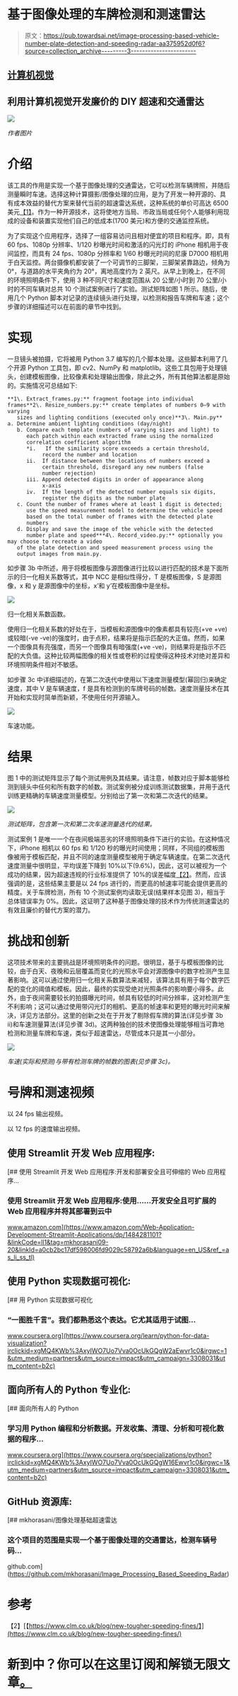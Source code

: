 # 基于图像处理的车牌检测和测速雷达

> 原文：<https://pub.towardsai.net/image-processing-based-vehicle-number-plate-detection-and-speeding-radar-aa375952d0f6?source=collection_archive---------3----------------------->

## [计算机视觉](https://towardsai.net/p/category/computer-vision)

## 利用计算机视觉开发廉价的 DIY 超速和交通雷达

![](img/a398b571ca93fc5f75778d26c8136f67.png)

*作者图片*

# 介绍

该工具的作用是实现一个基于图像处理的交通雷达，它可以检测车辆牌照，并随后测量瞬时车速。选择这种计算摄影/图像处理的应用，是为了开发一种开源的、具有成本效益的替代方案来替代当前的超速雷达系统，这种系统的单价可高达 6500 美元[【1】](#_edn1)。作为一种开源技术，这将使地方当局、市政当局或任何个人能够利用现成的设备和装置实现他们自己的低成本(1700 美元)和方便的交通监控系统。

为了实现这个应用程序，选择了一组容易访问且相对便宜的项目和程序。即，具有 60 fps、1080p 分辨率、1/120 秒曝光时间和激活的闪光灯的 iPhone 相机用于夜间监控，而具有 24 fps、1080p 分辨率和 1/60 秒曝光时间的尼康 D7000 相机用于白天监控。两台摄像机都安装了一个可调节的三脚架，三脚架紧靠路边，倾角为 0°，与道路的水平夹角约为 20°，离地高度约为 2 英尺。从早上到晚上，在不同的环境照明条件下，使用 3 种不同尺寸和速度范围从 20 公里/小时到 70 公里/小时的不同车辆对总共 10 个测试案例进行了实验。测试矩阵如图 1 所示。随后，使用几个 Python 脚本对记录的连续镜头进行处理，以检测和报告车牌和车速；这个步骤的详细描述可以在前面的章节中找到。

# **实现**

一旦镜头被拍摄，它将被用 Python 3.7 编写的几个脚本处理。这些脚本利用了几个开源 Python 工具包，即 cv2、NumPy 和 matplotlib。这些工具包用于处理镜头，创建模板图像，比较像素和处理输出图像，除此之外，所有其他算法都是原始的。实施情况可总结如下:

```
**1\. Extract_frames.py:** fragment footage into individual frames**2\. Resize_numbers.py:** create templates of numbers 0–9 with varying
   sizes and lighting conditions (executed only once)**3\. Main.py** a. Determine ambient lighting conditions (day/night)
   b. Compare each template (numbers of varying sizes and light) to
      each patch within each extracted frame using the normalized
      correlation coefficient algorithm
      *i.   If the similarity score exceeds a certain threshold, 
           record the number and location
      ii.  If distance between the locations of numbers exceed a 
           certain threshold, disregard any new numbers (false 
           number rejection)
      iii. Append detected digits in order of appearance along
           x-axis
      iv.  If the length of the detected number equals six digits,
           register the digits as the number plate
   c. Count the number of frames where at least 1 digit is detected;
      use the speed measurement model to determine the vehicle speed
      based on the total number of frames with the detected plate
      numbers
   d. Display and save the image of the vehicle with the detected
      number plate and speed***4\. Record_video.py:** optionally you may choose to recreate a video
   of the plate detection and speed measurement process using the
   output images from main.py.
```

如步骤 3b 中所述，用于将模板图像与源图像进行比较以进行匹配的技术是下面所示的归一化相关系数等式，其中 NCC 是相似性得分，T 是模板图像，S 是源图像，x 和 y 是源图像中的坐标，x’和 y’在模板图像中是坐标。

![](img/874f49278e8aab55fdfff6af825df713.png)

归一化相关系数函数。

使用归一化相关系数的好处在于，当模板和源图像中的像素都具有较亮(+ve +ve)或较暗(-ve -ve)的强度时，由于点积，结果将是指示匹配的大正值。然而，如果一个图像具有亮强度，而另一个图像具有暗强度(+ve -ve)，则结果将是指示不匹配的大负值。这种比较两幅图像的相关性或卷积的过程使得这种技术对绝对差异和环境照明条件相对不敏感。

如步骤 3c 中详细描述的，在第二次迭代中使用以下速度测量模型(幂回归)来确定速度，其中 V 是车辆速度，f 是具有检测到的车牌号码的帧数。速度测量技术在其开始和实现时简单而新颖，不使用任何开源输入。

![](img/3fe683c9fe8038bf29671babe46c7f97.png)

车速功能。

# 结果

图 1 中的测试矩阵显示了每个测试用例及其结果。请注意，帧数对应于脚本能够检测到镜头中任何和所有数字的帧数。测试案例被分成训练测试数据集，并用于迭代训练更精确的车辆速度测量模型。分别给出了第一次和第二次迭代的结果。

![](img/499ccd2dd76c7f19231fc309c97c8273.png)

*测试矩阵，包含第一次和第二次车速测量迭代的结果。*

测试案例 1 是唯一一个在夜间极端恶劣的环境照明条件下进行的实验。在这种情况下，iPhone 相机以 60 fps 和 1/120 秒的曝光时间使用；同样，不同组的模板图像被用于模板匹配，并且不同的速度测量模型被用于确定车辆速度。在第二次迭代速度测量中很明显，平均误差下降到 10%以下(9.6%)，因此，这可以被视为一个成功的结果，因为超速违规的行业标准提供了 10%的误差幅度[【2】](#_edn1)。然而，应该强调的是，这些结果主要是以 24 fps 进行的，而更高的帧速率可能会提供更高的精度。关于车牌检测，所有 10 个测试案例均读取无误(结果样本见图 3)，相当于总体错误率为 0%。因此，这证明了这种基于图像处理的技术作为传统测速雷达的有效且廉价的替代方案的潜力。

# 挑战和创新

这项技术带来的主要挑战是环境照明条件的问题。很明显，基于与模板图像的比较，由于白天、夜晚和云层覆盖而变化的光照水平会对源图像中的数字检测产生显著影响。这可以通过使用归一化相关系数算法来减轻，该算法具有用于每个数字匹配的变化的阈值和模板。因此，最终的实现受绝对光照条件的影响要小得多。此外，由于夜间需要较长的拍摄曝光时间，帧具有较低的时间分辨率，这对检测产生不利影响；这可以通过使用带闪光灯的相机、更高的帧速率和更短的曝光时间来解决，详见方法部分。这里的创新之处在于开发了剔除假车牌的算法(详见步骤 3b ii)和车速测量算法(详见步骤 3d)。这两种独创的技术使图像处理能够相当可靠地检测和测量车牌和车速，类似于超速雷达，尽管成本只是其一小部分。

![](img/9c807f9a35a62e4f3db88f14697d856c.png)

*车速(实际和预测)与带有检测车牌的帧数的图表(见步骤 3c)。*

# **号牌和测速视频**

以 24 fps 输出视频。

以 12 fps 的速度输出视频。

## 使用 Streamlit 开发 Web 应用程序:

[](https://www.amazon.com/Web-Application-Development-Streamlit-Applications/dp/1484281101?&linkCode=ll1&tag=mkhorasani09-20&linkId=a0cb2bc17df598006fd9029c58792a6b&language=en_US&ref_=as_li_ss_tl) [## 使用 Streamlit 开发 Web 应用程序:开发和部署安全且可伸缩的 Web 应用程序…

### 使用 Streamlit 开发 Web 应用程序:使用……开发安全且可扩展的 Web 应用程序并将其部署到云中

www.amazon.com](https://www.amazon.com/Web-Application-Development-Streamlit-Applications/dp/1484281101?&linkCode=ll1&tag=mkhorasani09-20&linkId=a0cb2bc17df598006fd9029c58792a6b&language=en_US&ref_=as_li_ss_tl) 

## 使用 Python 实现数据可视化:

[](https://www.coursera.org/learn/python-for-data-visualization?irclickid=xgMQ4KWb%3AxyIWO7Uo7Vva0OcUkGQgW2aEwvr1c0&irgwc=1&utm_medium=partners&utm_source=impact&utm_campaign=3308031&utm_content=b2c) [## 用 Python 实现数据可视化

### “一图胜千言”。我们都熟悉这个表达。它尤其适用于试图…

www.coursera.org](https://www.coursera.org/learn/python-for-data-visualization?irclickid=xgMQ4KWb%3AxyIWO7Uo7Vva0OcUkGQgW2aEwvr1c0&irgwc=1&utm_medium=partners&utm_source=impact&utm_campaign=3308031&utm_content=b2c) 

## 面向所有人的 Python 专业化:

[](https://www.coursera.org/specializations/python?irclickid=xgMQ4KWb%3AxyIWO7Uo7Vva0OcUkGQgW16Ewvr1c0&irgwc=1&utm_medium=partners&utm_source=impact&utm_campaign=3308031&utm_content=b2c) [## 面向所有人的 Python

### 学习用 Python 编程和分析数据。开发收集、清理、分析和可视化数据的程序…

www.coursera.org](https://www.coursera.org/specializations/python?irclickid=xgMQ4KWb%3AxyIWO7Uo7Vva0OcUkGQgW16Ewvr1c0&irgwc=1&utm_medium=partners&utm_source=impact&utm_campaign=3308031&utm_content=b2c) 

## GitHub 资源库:

[](https://github.com/mkhorasani/Image_Processing_Based_Speeding_Radar) [## mkhorasani/图像处理基础超速雷达

### 这个项目的范围是实现一个基于图像处理的交通雷达，检测车辆号码…

github.com](https://github.com/mkhorasani/Image_Processing_Based_Speeding_Radar) 

# 参考

【2】[【https://www.clm.co.uk/blog/new-tougher-speeding-fines/】](https://www.clm.co.uk/blog/new-tougher-speeding-fines/)

# 新到中？你可以在这里订阅和解锁无限文章[。](https://khorasani.medium.com/membership)